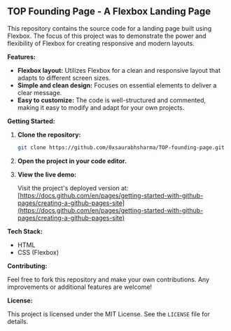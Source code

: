 ## TOP Founding Page - A Flexbox Landing Page

This repository contains the source code for a landing page built using Flexbox. The focus of this project was to demonstrate the power and flexibility of Flexbox for creating responsive and modern layouts.

**Features:**

- **Flexbox layout:** Utilizes Flexbox for a clean and responsive layout that adapts to different screen sizes.
- **Simple and clean design:** Focuses on essential elements to deliver a clear message.
- **Easy to customize:** The code is well-structured and commented, making it easy to modify and adapt for your own projects.

**Getting Started:**

1. **Clone the repository:**

   ```bash
   git clone https://github.com/0xsaurabhsharma/TOP-founding-page.git
   ```

2. **Open the project in your code editor.**

3. **View the live demo:**

   Visit the project's deployed version at: [https://docs.github.com/en/pages/getting-started-with-github-pages/creating-a-github-pages-site](https://docs.github.com/en/pages/getting-started-with-github-pages/creating-a-github-pages-site)

**Tech Stack:**

- HTML
- CSS (Flexbox)

**Contributing:**

Feel free to fork this repository and make your own contributions. Any improvements or additional features are welcome!

**License:**

This project is licensed under the MIT License. See the `LICENSE` file for details.
